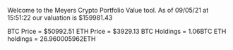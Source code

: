 Welcome to the Meyers Crypto Portfolio Value tool. 
As of 09/05/21 at 15:51:22 our valuation is $159981.43 

BTC Price = $50992.51
 ETH Price = $3929.13
BTC Holdings = 1.06BTC
 ETH holdings = 26.960005962ETH 

